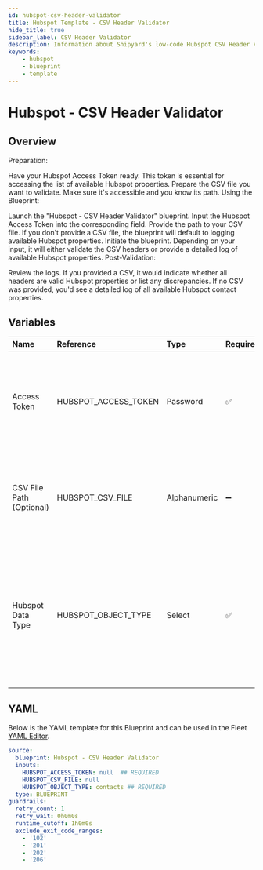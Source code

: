 ```yaml
---
id: hubspot-csv-header-validator
title: Hubspot Template - CSV Header Validator
hide_title: true
sidebar_label: CSV Header Validator
description: Information about Shipyard's low-code Hubspot CSV Header Validator blueprint. Validates CSV headers against available Hubspot properties and logs property details. 
keywords:
    - hubspot
    - blueprint
    - template
---
```


# Hubspot - CSV Header Validator

## Overview
Preparation:

Have your Hubspot Access Token ready. This token is essential for accessing the list of available Hubspot properties.
Prepare the CSV file you want to validate. Make sure it's accessible and you know its path.
Using the Blueprint:

Launch the "Hubspot - CSV Header Validator" blueprint.
Input the Hubspot Access Token into the corresponding field.
Provide the path to your CSV file. If you don't provide a CSV file, the blueprint will default to logging available Hubspot properties.
Initiate the blueprint. Depending on your input, it will either validate the CSV headers or provide a detailed log of available Hubspot properties.
Post-Validation:

Review the logs. If you provided a CSV, it would indicate whether all headers are valid Hubspot properties or list any discrepancies. If no CSV was provided, you'd see a detailed log of all available Hubspot contact properties.

## Variables

| Name | Reference | Type | Required | Default | Options | Description |
|:-----|:----------|:-----|:---------|:--------|:--------|:------------|
| Access Token | HUBSPOT_ACCESS_TOKEN  | Password |:white_check_mark: | - | - | Token for authenticating with Hubspot. This ensures secure access to the Hubspot account for exporting data. |
| CSV File Path (Optional) | HUBSPOT_CSV_FILE  | Alphanumeric |:heavy_minus_sign: | - | - | Path to the CSV file you want to validate. If not provided, the blueprint will log available Hubspot properties. |
| Hubspot Data Type | HUBSPOT_OBJECT_TYPE  | Select |:white_check_mark: | `contacts` | Contacts: `contacts`<br></br><br></br>Companies: `companies`<br></br><br></br>Deals: `deals`<br></br><br></br> | None |


## YAML
Below is the YAML template for this Blueprint and can be used in the Fleet [YAML Editor](../../reference/fleets/yaml-editor.md).
```yaml
source:
  blueprint: Hubspot - CSV Header Validator
  inputs:
    HUBSPOT_ACCESS_TOKEN: null  ## REQUIRED
    HUBSPOT_CSV_FILE: null
    HUBSPOT_OBJECT_TYPE: contacts ## REQUIRED
  type: BLUEPRINT
guardrails:
  retry_count: 1
  retry_wait: 0h0m0s
  runtime_cutoff: 1h0m0s
  exclude_exit_code_ranges:
    - '102'
    - '201'
    - '202'
    - '206'

```
